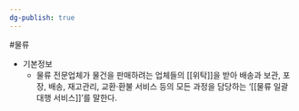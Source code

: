 ```yaml
---
dg-publish: true
---
```

#물류 


- 기본정보
	- 물류 전문업체가 물건을 판매하려는 업체들의 [[위탁]]을 받아 배송과 보관, 포장, 배송, 재고관리, 교환·환불 서비스 등의 모든 과정을 담당하는 ‘[[물류 일괄 대행 서비스]]’를 말한다.
